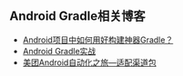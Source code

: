 Android Gradle相关博客
---

* [Android项目中如何用好构建神器Gradle？](http://www.csdn.net/article/2015-08-10/2825420)
* [Android Gradle实战](http://www.csdn.net/article/2015-08-10/2825420/2)
* [美团Android自动化之旅—适配渠道包](http://tech.meituan.com/mt-apk-adaptation.html)
